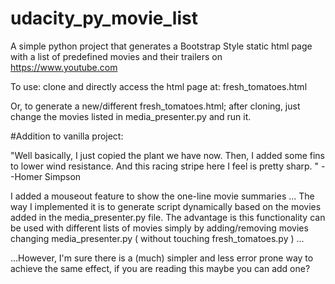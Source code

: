 # udacity_py_movie_list
A simple python project that generates a Bootstrap Style static html page with a list of predefined movies and their trailers on https://www.youtube.com 

To use: clone and directly access the html page at: fresh_tomatoes.html

Or, to generate a new/different fresh_tomatoes.html; after cloning, just change the movies listed in media_presenter.py and run it.

#Addition to vanilla project:

"Well basically, I just copied the plant we have now. Then, I added some fins to lower wind resistance. And this racing stripe here I feel is pretty sharp. "
--Homer Simpson

I added a mouseout feature to show the one-line movie summaries ... The way I implemented it is to generate script dynamically based on the movies added in the media_presenter.py file. The advantage is this functionality can be used with different lists of movies simply by adding/removing movies changing media_presenter.py ( without touching fresh_tomatoes.py ) ...

...However, I'm sure there is a (much) simpler and less error prone way to achieve the same effect, if you are reading this maybe you can add one?
